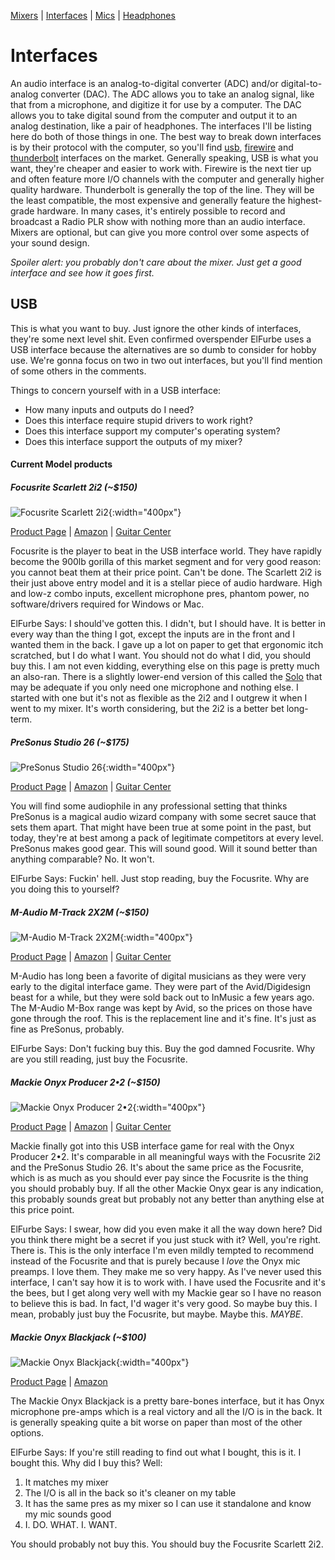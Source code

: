 [Mixers](mixers.md) | [Interfaces](interfaces.md) | [Mics](microphones.md) | [Headphones](headphones.md)
# Interfaces
An audio interface is an analog-to-digital converter (ADC) and/or digital-to-analog converter (DAC). The ADC allows you to take an analog signal, like that from a microphone, and digitize it for use by a computer. The DAC allows you to take digital sound from the computer and output it to an analog destination, like a pair of headphones. The interfaces I'll be listing here do both of those things in one. The best way to break down interfaces is by their protocol with the computer, so you'll find [usb](#usb), [firewire](#firewire) and [thunderbolt](#tunderbolt) interfaces on the market. Generally speaking, USB is what you want, they're cheaper and easier to work with. Firewire is the next tier up and often feature more I/O channels with the computer and generally higher quality hardware. Thunderbolt is generally the top of the line. They will be the least compatible, the most expensive and generally feature the highest-grade hardware. In many cases, it's entirely possible to record and broadcast a Radio PLR show with nothing more than an audio interface. Mixers are optional, but can give you more control over some aspects of your sound design.

_Spoiler alert: you probably don't care about the mixer. Just get a good interface and see how it goes first._

## USB
This is what you want to buy. Just ignore the other kinds of interfaces, they're some next level shit. Even confirmed overspender ElFurbe uses a USB interface because the alternatives are so dumb to consider for hobby use. We're gonna focus on two in two out interfaces, but you'll find mention of some others in the comments.

Things to concern yourself with in a USB interface:
 - How many inputs and outputs do I need?
 - Does this interface require stupid drivers to work right?
 - Does this interface support my computer's operating system?
 - Does this interface support the outputs of my mixer?

#### Current Model products

##### Focusrite Scarlett 2i2 (~$150)
![Focusrite Scarlett 2i2](https://us.focusrite.com/sites/default/files/resources/image/Scarlett-2i2_front-elevated.jpg){:width="400px"}

[Product Page](https://us.focusrite.com/usb-audio-interfaces/scarlett-2i2) | [Amazon](https://smile.amazon.com/Focusrite-Scarlett-Audio-Interface-Tools/dp/B01E6T56EA) | [Guitar Center](http://www.guitarcenter.com/Focusrite/Scarlett-2i2-2nd-Generation-USB-Audio-Interface.gc)

Focusrite is the player to beat in the USB interface world. They have rapidly become the 900lb gorilla of this market segment and for very good reason: you cannot beat them at their price point. Can't be done. The Scarlett 2i2 is their just above entry model and it is a stellar piece of audio hardware. High and low-z combo inputs, excellent microphone pres, phantom power, no software/drivers required for Windows or Mac.

ElFurbe Says: I should've gotten this. I didn't, but I should have. It is better in every way than the thing I got, except the inputs are in the front and I wanted them in the back. I gave up a lot on paper to get that ergonomic itch scratched, but I do what I want. You should not do what I did, you should buy this. I am not even kidding, everything else on this page is pretty much an also-ran. There is a slightly lower-end version of this called the [Solo](https://smile.amazon.com/Focusrite-Scarlett-Audio-Interface-Tools/dp/B01E6T56CM) that may be adequate if you only need one microphone and nothing else. I started with one but it's not as flexible as the 2i2 and I outgrew it when I went to my mixer. It's worth considering, but the 2i2 is a better bet long-term.

##### PreSonus Studio 26 (~$175)
![PreSonus Studio 26](https://pae-web.presonusmusic.com/uploads/products/media/images/presonus-studio_26-front_big.jpg){:width="400px"}

[Product Page](https://www.presonus.com/products/Studio-26) | [Amazon](https://smile.amazon.com/PreSonus-Studio-26-Audio-Interface/dp/B01N126D3W/) | [Guitar Center](https://www.guitarcenter.com/Presonus/Studio26-2x4-USB-20-24-bit-192-kHz-Audio-Interface.gc)

You will find some audiophile in any professional setting that thinks PreSonus is a magical audio wizard company with some secret sauce that sets them apart. That might have been true at some point in the past, but today, they're at best among a pack of legitimate competitors at every level. PreSonus makes good gear. This will sound good. Will it sound better than anything comparable? No. It won't.

ElFurbe Says: Fuckin' hell. Just stop reading, buy the Focusrite. Why are you doing this to yourself?

##### M-Audio M-Track 2X2M (~$150)
![M-Audio M-Track 2X2M](http://www.m-audio.com/assets/images/microsite/m-track2x2M/features/2.jpg){:width="400px"}

[Product Page](http://m-audio.com/m-tracks/2x2m) | [Amazon](https://smile.amazon.com/M-Audio-M-Track-2X2-Interface-24-bit/dp/B01FFH5YTO/) | [Guitar Center](http://www.guitarcenter.com/M-Audio/M-Track-C-Series-2x2M-USB-MIDI-Interface.gc)

M-Audio has long been a favorite of digital musicians as they were very early to the digital interface game. They were part of the Avid/Digidesign beast for a while, but they were sold back out to InMusic a few years ago. The M-Audio M-Box range was kept by Avid, so the prices on those have gone through the roof. This is the replacement line and it's fine. It's just as fine as PreSonus, probably.

ElFurbe Says: Don't fucking buy this. Buy the god damned Focusrite. Why are you still reading, just buy the Focusrite.

##### Mackie Onyx Producer 2•2 (~$150)
![Mackie Onyx Producer 2•2](http://mackie.com/sites/default/files/styles/model_img/public/producer_0.jpg?itok=TWn9qpRw){:width="400px"}

[Product Page](http://mackie.com/products/onyx-series-usb-interfaces) | [Amazon](https://smile.amazon.com/Mackie-Onyx-Producer-2-2-Interface/dp/B076646D8H/) | [Guitar Center](https://www.guitarcenter.com/Mackie/Onyx-Producer-2x2-USB-Audio-Interface-with-MIDI.gc)

Mackie finally got into this USB interface game for real with the Onyx Producer 2•2. It's comparable in all meaningful ways with the Focusrite 2i2 and the PreSonus Studio 26. It's about the same price as the Focusrite, which is as much as you should ever pay since the Focusrite is the thing you should probably buy. If all the other Mackie Onyx gear is any indication, this probably sounds great but probably not any better than anything else at this price point.

ElFurbe Says: I swear, how did you even make it all the way down here? Did you think there might be a secret if you just stuck with it? Well, you're right. There is. This is the only interface I'm even mildly tempted to recommend instead of the Focusrite and that is purely because I _love_ the Onyx mic preamps. I love them. They make me so very happy. As I've never used this interface, I can't say how it is to work with. I have used the Focusrite and it's the bees, but I get along very well with my Mackie gear so I have no reason to believe this is bad. In fact, I'd wager it's very good. So maybe buy this. I mean, probably just buy the Focusrite, but maybe. Maybe this. _MAYBE_.

##### Mackie Onyx Blackjack (~$100)
![Mackie Onyx Blackjack](https://www.thomann.de/pics/bdb/252197/8692974_800.jpg){:width="400px"}

[Product Page](http://mackie.com/products/onyx-blackjack) | [Amazon](https://smile.amazon.com/Mackie-Onyx-Blackjack-Recording-Interface/dp/B003VZG550/)

The Mackie Onyx Blackjack is a pretty bare-bones interface, but it has Onyx microphone pre-amps which is a real victory and all the I/O is in the back. It is generally speaking quite a bit worse on paper than most of the other options.

ElFurbe Says: If you're still reading to find out what I bought, this is it. I bought this. Why did I buy this? Well:
 1. It matches my mixer
 2. The I/O is all in the back so it's cleaner on my table
 3. It has the same pres as my mixer so I can use it standalone and know my mic sounds good
 4. I. DO. WHAT. I. WANT.

You should probably not buy this. You should buy the Focusrite Scarlett 2i2.
